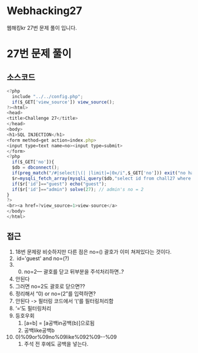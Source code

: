 # Webhacking27
웹해킹kr 27번 문제 풀이 입니다.

# 27번 문제 풀이

## 소스코드
```javascript
<?php
  include "../../config.php";
  if($_GET['view_source']) view_source();
?><html>
<head>
<title>Challenge 27</title>
</head>
<body>
<h1>SQL INJECTION</h1>
<form method=get action=index.php>
<input type=text name=no><input type=submit>
</form>
<?php
  if($_GET['no']){
  $db = dbconnect();
  if(preg_match("/#|select|\(| |limit|=|0x/i",$_GET['no'])) exit("no hack");
  $r=mysqli_fetch_array(mysqli_query($db,"select id from chall27 where id='guest' and no=({$_GET['no']})")) or die("query error");
  if($r['id']=="guest") echo("guest");
  if($r['id']=="admin") solve(27); // admin's no = 2
}
?>
<br><a href=?view_source=1>view-source</a>
</body>
</html>
```

## 접근
1. 18번 문제랑 비슷하지만 다른 점은 no=() 괄호가 이미 쳐져있다는 것이다.
2.  id='guest' and no=(?)
3. 0) no=2— 괄호를 닫고 뒤부분을 주석처리하면..?
4. 안된다
5. 그러면 no=2도 괄호로 닫으면??
6. 정리해서 “0) or no=(2”를 입력하면?
7. 안된다 -> 필터링 코드에서 ‘(‘를 필터링처리함
8. ‘=‘도 필터링처리
9. 등호우회
    1. [a=b] = [a공백in공백(b)]으로됨
    2. 공백like공백b
10. 0)%09or%09no%09like%092%09--%09
    1. 주석 전 후에도 공백을 넣는다.

